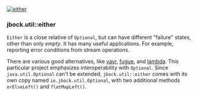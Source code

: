 [![either](https://maven-badges.herokuapp.com/maven-central/io.github.jbock-java/either/badge.svg?subject=either)](https://maven-badges.herokuapp.com/maven-central/io.github.jbock-java/either)

### jbock.util::either

`Either` is a close relative of `Optional`, but can have different "failure" states, other than only *empty*.
It has many useful applications. For example, reporting error conditions from stream operations.

There are various good alternatives,
like [vavr](https://github.com/vavr-io/vavr), [fugue](https://bitbucket.org/atlassian/fugue/src/master/), and [lambda](https://github.com/palatable/lambda).
This particular project emphasizes interoperability with `Optional`.
Since `java.util.Optional` can't be extended, `jbock.util::either` comes with its own copy named `io.jbock.util.Optional`,
with two additional methods `orElseLeft()` and `flatMapLeft()`.

